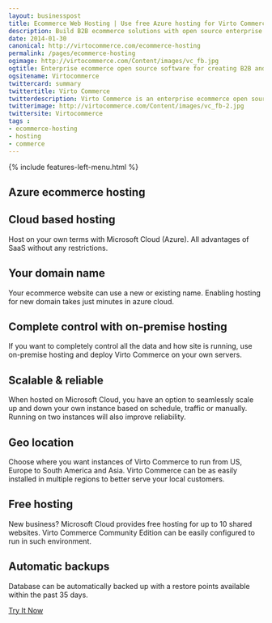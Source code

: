 ```yaml
---
layout: businesspost
title: Ecommerce Web Hosting | Use free Azure hosting for Virto Commerce
description: Build B2B ecommerce solutions with open source enterprise .net ecommerce platform.
date: 2014-01-30
canonical: http://virtocommerce.com/ecommerce-hosting
permalink: /pages/ecommerce-hosting
ogimage: http://virtocommerce.com/Content/images/vc_fb.jpg
ogtitle: Enterprise ecommerce open source software for creating B2B and B2C stores and marketplaces
ogsitename: Virtocommerce
twittercard: summary
twittertitle: Virto Commerce
twitterdescription: Virto Commerce is an enterprise ecommerce open source software for creating B2B and B2C stores and marketplaces. Includes free community edition.
twitterimage: http://virtocommerce.com/Content/images/vc_fb-2.jpg
twittersite: Virtocommerce
tags : 
- ecommerce-hosting
- hosting
- commerce
---
```


<article role="main" class="main">
	<div class="business-features clearfix __responsive">
		{% include features-left-menu.html %}
		<div class="business-cnt">
			<div class="head __pr">
				<h1 class="title">Azure ecommerce hosting</h1>
			</div>
			<h2 class="sub-title">Cloud based hosting</h2>
			<p class="text">Host on your own terms with Microsoft Cloud (Azure). All advantages of SaaS without any restrictions.</p>
			<h2 class="sub-title">Your domain name</h2>
			<p class="text">Your ecommerce website can use a new or existing name. Enabling hosting for new domain takes just minutes in azure cloud.</p>
			<h2 class="sub-title">Complete control with on-premise hosting</h2>
			<p class="text">If you want to completely control all the data and how site is running, use on-premise hosting and deploy Virto Commerce on your own servers.</p>
			<h2 class="sub-title">Scalable & reliable</h2>
			<p class="text">When hosted on Microsoft Cloud, you have an option to seamlessly scale up and down your own instance based on schedule, traffic or manually. Running on two instances will also improve reliability.</p>
			<h2 class="sub-title">Geo location</h2>
			<p class="text">Choose where you want instances of Virto Commerce to run from US, Europe to South America and Asia. Virto Commerce can be as easily installed in multiple regions to better serve your local customers.</p>
			<h2 class="sub-title">Free hosting</h2>
			<p class="text">New business? Microsoft Cloud provides free hosting for up to 10 shared websites. Virto Commerce Community Edition can be easily configured to run in such environment.</p>
			<h2 class="sub-title">Automatic backups</h2>
			<p class="text">Database can be automatically backed up with a restore points available within the past 35 days.</p>
			<div class="buttons columns">
			<div class="column">
			<a class="button fill" href="/try-now">Try It Now</a>
			</div>
			</div>
		</div>
	</div>
</article>
